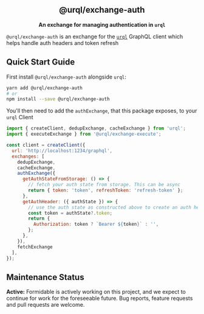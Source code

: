 <h2 align="center">@urql/exchange-auth</h2>

<p align="center"><strong>An exchange for managing authentication in <code>urql</code></strong></p>

`@urql/exchange-auth` is an exchange for the [`urql`](https://github.com/FormidableLabs/urql) GraphQL client which helps handle auth headers and token refresh

## Quick Start Guide

First install `@urql/exchange-auth` alongside `urql`:

```sh
yarn add @urql/exchange-auth
# or
npm install --save @urql/exchange-auth
```

You'll then need to add the `authExchange`, that this package exposes, to your `urql` Client

```js
import { createClient, dedupExchange, cacheExchange } from 'urql';
import { executeExchange } from '@urql/exchange-execute';

const client = createClient({
  url: 'http://localhost:1234/graphql',
  exchanges: [
    dedupExchange,
    cacheExchange,
    authExchange({
      getAuthStateFromStorage: () => {
        // fetch your auth state from storage. This can be async
        return { token: 'token', refreshToken: 'refresh-token' };
      },
      getAuthHeader: ({ authState }) => {
        // use the auth state as constructed above to create an auth header
        const token = authState?.token;
        return {
          Authorization: token ? `Bearer ${token}` : '',
        };
      },
    }),
    fetchExchange
  ],
});
```

## Maintenance Status

**Active:** Formidable is actively working on this project, and we expect to continue for work for the foreseeable future. Bug reports, feature requests and pull requests are welcome.

